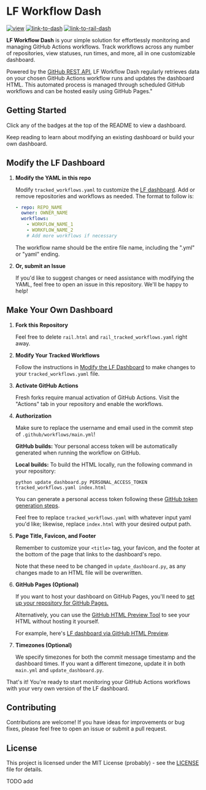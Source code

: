 <!--- ![GitHub Workflow Status](https://img.shields.io/github/actions/workflow/status/OliviaLynn/lf-workflow-dash/ci.yml) --->
<!--- [![codecov](https://codecov.io/gh/OliviaLynn/lf-workflow-dash/branch/master/graph/badge.svg)](https://codecov.io/gh/OliviaLynn/lf-workflow-dash) --->

# LF Workflow Dash

[![view](https://img.shields.io/badge/view:-666666?style=for-the-badge)](#)
[![link-to-dash](https://img.shields.io/badge/LF_Dashboard-7b6db0?style=for-the-badge)](https://olivialynn.github.io/lf-workflow-dash/)
[![link-to-rail-dash](https://img.shields.io/badge/RAIL_Dashboard-b08b3d?style=for-the-badge)](https://olivialynn.github.io/lf-workflow-dash/rail.html)

**LF Workflow Dash** is your simple solution for effortlessly monitoring and managing GitHub Actions workflows. Track workflows across any number of repositories, view statuses, run times, and more, all in one customizable dashboard.

Powered by the [GitHub REST API](https://docs.github.com/en/rest), LF Workflow Dash regularly retrieves data on your chosen GitHub Actions workflow runs and updates the dashboard HTML. This automated process is managed through scheduled GitHub workflows and can be hosted easily using GitHub Pages."

## Getting Started

Click any of the badges at the top of the README to view a dashboard.

Keep reading to learn about modifying an existing dashboard or build your own dashboard.

## Modify the LF Dashboard

1. **Modify the YAML in this repo**
   
   Modify `tracked_workflows.yaml` to customize the [LF dashboard](https://olivialynn.github.io/lf-workflow-dash/). Add or remove repositories and workflows as needed. The format to follow is:

     ```yaml
     - repo: REPO_NAME
       owner: OWNER_NAME
       workflows:
         - WORKFLOW_NAME_1
         - WORKFLOW_NAME_2
         # Add more workflows if necessary
     ```
   The workflow name should be the entire file name, including the ".yml" or "yaml" ending.

3. **Or, submit an Issue**

   If you'd like to suggest changes or need assistance with modifying the YAML, feel free to open an issue in this repository. We'll be happy to help!

## Make Your Own Dashboard

1. **Fork this Repository**
   
   Feel free to delete `rail.html` and `rail_tracked_workflows.yaml` right away.

2. **Modify Your Tracked Workflows**

   Follow the instructions in [Modify the LF Dashboard](https://github.com/OliviaLynn/lf-workflow-dash/edit/main/README.md#modify-the-lf-dashboard) to make changes to your `tracked_workflows.yaml` file. 

3. **Activate GitHub Actions**

   Fresh forks require manual activation of GitHub Actions. Visit the "Actions" tab in your repository and enable the workflows.

4. **Authorization**

   Make sure to replace the username and email used in the commit step of `.github/workflows/main.yml`!
     
   **GitHub builds:** Your personal access token will be automatically generated when running the workflow on GitHub.

   **Local builds:** To build the HTML locally, run the following command in your repository:

     ```shell
     python update_dashboard.py PERSONAL_ACCESS_TOKEN tracked_workflows.yaml index.html
     ```

   You can generate a personal access token following these [GitHub token generation steps](TODO_ADD_LINK).

   Feel free to replace `tracked_workflows.yaml` with whatever input yaml you'd like; likewise, replace `index.html` with your desired output path.

5. **Page Title, Favicon, and Footer**

   Remember to customize your `<title>` tag, your favicon, and the footer at the bottom of the page that links to the dashboard's repo.

   Note that these need to be changed in `update_dashboard.py`, as any changes made to an HTML file will be overwritten.

7. **GitHub Pages (Optional)**

   If you want to host your dashboard on GitHub Pages, you'll need to [set up your repository for GitHub Pages.](TODO_ADD_LINK)

   Alternatively, you can use the [GitHub HTML Preview Tool](https://htmlpreview.github.io/?) to see your HTML without hosting it yourself. 

   For example, here's [LF dashboard via GitHub HTML Preview](https://htmlpreview.github.io/?url=https://github.com/OliviaLynn/workflow-dash/blob/main/index.html).

9. **Timezones (Optional)**

   We specify timezones for both the commit message timestamp and the dashboard times. If you want a different timezone, update it in both `main.yml` and `update_dashboard.py`.



That's it! You're ready to start monitoring your GitHub Actions workflows with your very own version of the LF dashboard.



## Contributing

Contributions are welcome! If you have ideas for improvements or bug fixes, please feel free to open an issue or submit a pull request.

## License

This project is licensed under the MIT License (probably) - see the [LICENSE](LICENSE) file for details.

TODO add

